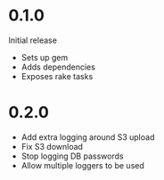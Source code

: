 # 0.1.0
Initial release
  - Sets up gem
  - Adds dependencies
  - Exposes rake tasks

# 0.2.0
  - Add extra logging around S3 upload
  - Fix S3 download
  - Stop logging DB passwords
  - Allow multiple loggers to be used
